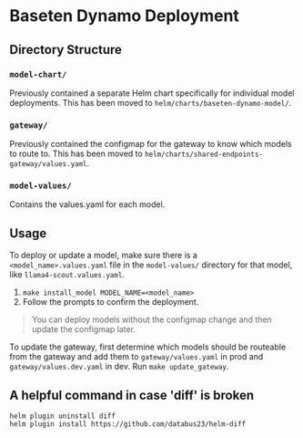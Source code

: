 # Baseten Dynamo Deployment

## Directory Structure

### `model-chart/`
Previously contained a separate Helm chart specifically for individual model deployments.
This has been moved to `helm/charts/baseten-dynamo-model/`.

### `gateway/`
Previously contained the configmap for the gateway to know which models to route to.
This has been moved to `helm/charts/shared-endpoints-gateway/values.yaml`.

### `model-values/`
Contains the values.yaml for each model.

## Usage
To deploy or update a model, make sure there is a `<model_name>.values.yaml` file in the `model-values/` directory for that model, like `llama4-scout.values.yaml`.
1. `make install_model MODEL_NAME=<model_name>`
2. Follow the prompts to confirm the deployment.

> You can deploy models without the configmap change and then update the configmap later.

To update the gateway, first determine which models should be routeable from the gateway and add them to `gateway/values.yaml` in prod and `gateway/values.dev.yaml` in dev. Run `make update_gateway`.

## A helpful command in case 'diff' is broken

```
helm plugin uninstall diff
helm plugin install https://github.com/databus23/helm-diff
```
